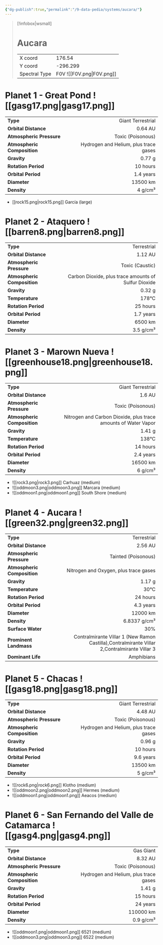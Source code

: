 ```yaml
---
{"dg-publish":true,"permalink":"/9-data-pedia/systems/aucara/"}
---
```


> [!infobox|wsmall]
> # Aucara
> | | |
> | - | - |
> | X coord | 176.54 |
> | Y coord| -296.299 |
> | Spectral Type | F0V ![[F0V.png\|F0V.png]] |

# Planet 1 - Great Pond ![[gasg17.png\|gasg17.png]]
|                             |                           |
| --------------------------- | -------------------------:|
| **Type**                    |             Giant Terrestrial |
| **Orbital Distance**        |   0.64 AU |
| **Atmospheric Pressure**    |       Toxic (Poisonous) |
| **Atmospheric Composition** |      Hydrogen and Helium, plus trace gases |
| **Gravity**                 |        0.77 g |
| **Rotation Period**         |  10 hours |
| **Orbital Period** | 1.4 years |
| **Diameter**                |      13500 km | 
| **Density**                 |    4 g/cm³ |



- [[rock15.png\|rock15.png]] García (large)

# Planet 2 - Ataquero ![[barren8.png\|barren8.png]]
|                             |                           |
| --------------------------- | -------------------------:|
| **Type**                    |             Terrestrial |
| **Orbital Distance**        |   1.12 AU |
| **Atmospheric Pressure**    |       Toxic (Caustic) |
| **Atmospheric Composition** |      Carbon Dioxide, plus trace amounts of Sulfur Dioxide |
| **Gravity**                 |        0.32 g |
| **Temperature**             |    178°C |
| **Rotation Period**         |  25 hours |
| **Orbital Period** | 1.7 years |
| **Diameter**                |      6500 km | 
| **Density**                 |    3.5 g/cm³ |





# Planet 3 - Marown Nueva ![[greenhouse18.png\|greenhouse18.png]]
|                             |                           |
| --------------------------- | -------------------------:|
| **Type**                    |             Giant Terrestrial |
| **Orbital Distance**        |   1.6 AU |
| **Atmospheric Pressure**    |       Toxic (Poisonous) |
| **Atmospheric Composition** |      Nitrogen and Carbon Dioxide, plus trace amounts of Water Vapor |
| **Gravity**                 |        1.41 g |
| **Temperature**             |    138°C |
| **Rotation Period**         |  14 hours |
| **Orbital Period** | 2.4 years |
| **Diameter**                |      16500 km | 
| **Density**                 |    6 g/cm³ |



- ![[rock3.png\|rock3.png]] Carhuaz (medium)
- ![[oddmoon3.png\|oddmoon3.png]] Marcara (medium)
- ![[oddmoon1.png\|oddmoon1.png]] South Shore (medium)


# Planet 4 - Aucara ![[green32.png\|green32.png]]
|                             |                           |
| --------------------------- | -------------------------:|
| **Type**                    |             Terrestrial |
| **Orbital Distance**        |   2.56 AU |
| **Atmospheric Pressure**    |       Tainted (Poisonous) |
| **Atmospheric Composition** |      Nitrogen and Oxygen, plus trace gases |
| **Gravity**                 |        1.17 g |
| **Temperature**             |    30°C |
| **Rotation Period**         |  24 hours |
| **Orbital Period** | 4.3 years |
| **Diameter**                |      12000 km | 
| **Density**                 |    6.8337 g/cm³ |
| **Surface Water**           |           30% | 
| **Prominent Landmass**      |         Contralmirante Villar 1 (New Ramon Castilla),Contralmirante Villar 2,Contralmirante Villar 3 | 
| **Dominant Life**           |         Amphibians |





# Planet 5 - Chacas ![[gasg18.png\|gasg18.png]]
|                             |                           |
| --------------------------- | -------------------------:|
| **Type**                    |             Giant Terrestrial |
| **Orbital Distance**        |   4.48 AU |
| **Atmospheric Pressure**    |       Toxic (Poisonous) |
| **Atmospheric Composition** |      Hydrogen and Helium, plus trace gases |
| **Gravity**                 |        0.96 g |
| **Rotation Period**         |  10 hours |
| **Orbital Period** | 9.6 years |
| **Diameter**                |      13500 km | 
| **Density**                 |    5 g/cm³ |



- ![[rock6.png\|rock6.png]] Klotho (medium)
- ![[oddmoon2.png\|oddmoon2.png]] Hermes (medium)
- ![[oddmoon1.png\|oddmoon1.png]] Aeacos (medium)


# Planet 6 - San Fernando del Valle de Catamarca ![[gasg4.png\|gasg4.png]]
|                             |                           |
| --------------------------- | -------------------------:|
| **Type**                    |             Gas Giant |
| **Orbital Distance**        |   8.32 AU |
| **Atmospheric Pressure**    |       Toxic (Poisonous) |
| **Atmospheric Composition** |      Hydrogen and Helium, plus trace gases |
| **Gravity**                 |        1.41 g |
| **Rotation Period**         |  15 hours |
| **Orbital Period** | 24 years |
| **Diameter**                |      110000 km | 
| **Density**                 |    0.9 g/cm³ |



- ![[oddmoon1.png\|oddmoon1.png]] 6521 (medium)
- ![[oddmoon3.png\|oddmoon3.png]] 6522 (medium)


